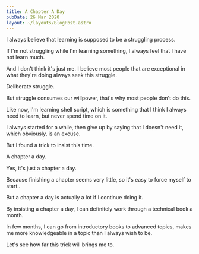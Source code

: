 ```yaml
---
title: A Chapter A Day
pubDate: 26 Mar 2020
layout: ~/layouts/BlogPost.astro
---
```


I always believe that learning is supposed to be a struggling process.

If I'm not struggling while I'm learning something, I always feel that I have not learn much.

And I don't think it's just me. I believe most people that are exceptional in what they're doing always seek this struggle.

Deliberate struggle.

But struggle consumes our willpower, that's why most people don't do this.

Like now, I'm learning shell script, which is something that I think I always need to learn, but never spend time on it.

I always started for a while, then give up by saying that I doesn't need it, which obviously, is an excuse.

But I found a trick to insist this time.

A chapter a day.

Yes, it's just a chapter a day.

Because finishing a chapter seems very little, so it's easy to force myself to start..

But a chapter a day is actually a lot if I continue doing it.

By insisting a chapter a day, I can definitely work through a technical book a month.

In few months, I can go from introductory books to advanced topics, makes me more knowledgeable in a topic than I always wish to be.

Let's see how far this trick will brings me to.
